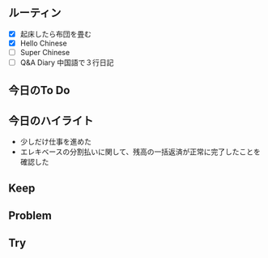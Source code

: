 ## ルーティン
- [x] 起床したら布団を畳む
- [x] Hello Chinese
- [ ] Super Chinese
- [ ] Q&A Diary 中国語で３行日記
## 今日のTo Do
## 今日のハイライト
- 少しだけ仕事を進めた
- エレキベースの分割払いに関して、残高の一括返済が正常に完了したことを確認した
## Keep
## Problem
## Try

